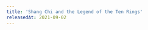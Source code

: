 ```yaml
---
title: 'Shang Chi and the Legend of the Ten Rings'
releasedAt: 2021-09-02
---
```

<timepiece-countdown :date='releasedAt' :leadingZeroes='{ hours: true, minutes: true, seconds: true }' daysSeparator='&nbsp;days ' hoursSeparator=':' minutesSeparator=':' secondsSeparator=''></timepiece-countdown>
